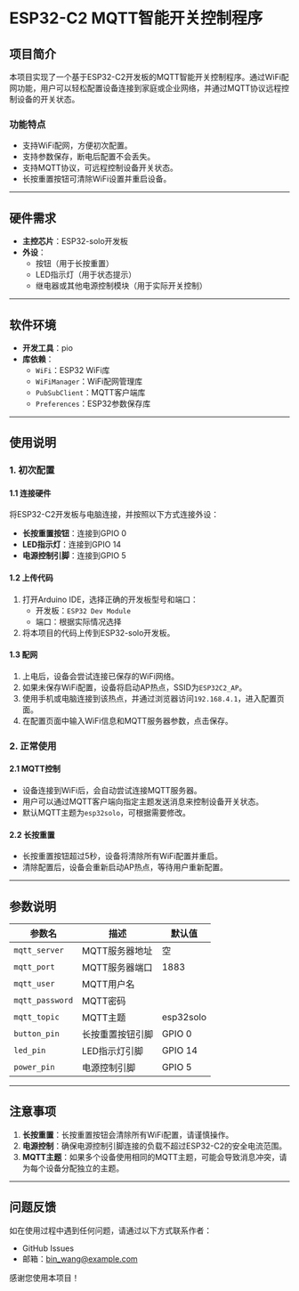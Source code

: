 # ESP32-C2 MQTT智能开关控制程序

## 项目简介

本项目实现了一个基于ESP32-C2开发板的MQTT智能开关控制程序。通过WiFi配网功能，用户可以轻松配置设备连接到家庭或企业网络，并通过MQTT协议远程控制设备的开关状态。

### 功能特点
- 支持WiFi配网，方便初次配置。
- 支持参数保存，断电后配置不会丢失。
- 支持MQTT协议，可远程控制设备开关状态。
- 长按重置按钮可清除WiFi设置并重启设备。

---

## 硬件需求

- **主控芯片**：ESP32-solo开发板
- **外设**：
  - 按钮（用于长按重置）
  - LED指示灯（用于状态提示）
  - 继电器或其他电源控制模块（用于实际开关控制）

---

## 软件环境

- **开发工具**：pio
- **库依赖**：
  - `WiFi`：ESP32 WiFi库
  - `WiFiManager`：WiFi配网管理库
  - `PubSubClient`：MQTT客户端库
  - `Preferences`：ESP32参数保存库



---

## 使用说明

### 1. 初次配置

#### 1.1 连接硬件
将ESP32-C2开发板与电脑连接，并按照以下方式连接外设：
- **长按重置按钮**：连接到GPIO 0
- **LED指示灯**：连接到GPIO 14
- **电源控制引脚**：连接到GPIO 5

#### 1.2 上传代码
1. 打开Arduino IDE，选择正确的开发板型号和端口：
   - 开发板：`ESP32 Dev Module`
   - 端口：根据实际情况选择
2. 将本项目的代码上传到ESP32-solo开发板。

#### 1.3 配网
1. 上电后，设备会尝试连接已保存的WiFi网络。
2. 如果未保存WiFi配置，设备将启动AP热点，SSID为`ESP32C2_AP`。
3. 使用手机或电脑连接到该热点，并通过浏览器访问`192.168.4.1`，进入配置页面。
4. 在配置页面中输入WiFi信息和MQTT服务器参数，点击保存。

### 2. 正常使用

#### 2.1 MQTT控制
- 设备连接到WiFi后，会自动尝试连接MQTT服务器。
- 用户可以通过MQTT客户端向指定主题发送消息来控制设备开关状态。
- 默认MQTT主题为`esp32solo`，可根据需要修改。

#### 2.2 长按重置
- 长按重置按钮超过5秒，设备将清除所有WiFi配置并重启。
- 清除配置后，设备会重新启动AP热点，等待用户重新配置。

---

## 参数说明

| 参数名         | 描述                     | 默认值       |
|----------------|-------------------------|-------------|
| `mqtt_server`  | MQTT服务器地址         | 空          |
| `mqtt_port`    | MQTT服务器端口         | 1883        |
| `mqtt_user`    | MQTT用户名             |       |
| `mqtt_password`| MQTT密码               |    |
| `mqtt_topic`   | MQTT主题               | esp32solo     |
| `button_pin`   | 长按重置按钮引脚       | GPIO 0      |
| `led_pin`      | LED指示灯引脚          | GPIO 14     |
| `power_pin`    | 电源控制引脚           | GPIO 5      |

---

## 注意事项

1. **长按重置**：长按重置按钮会清除所有WiFi配置，请谨慎操作。
2. **电源控制**：确保电源控制引脚连接的负载不超过ESP32-C2的安全电流范围。
3. **MQTT主题**：如果多个设备使用相同的MQTT主题，可能会导致消息冲突，请为每个设备分配独立的主题。

---

## 问题反馈

如在使用过程中遇到任何问题，请通过以下方式联系作者：
- GitHub Issues
- 邮箱：[bin_wang@example.com](mailto:bin_wang@example.com)

感谢您使用本项目！